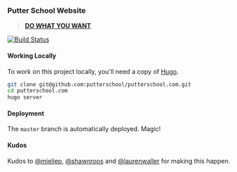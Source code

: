### Putter School Website

> **[DO WHAT YOU WANT](https://putterschool.com)**

[![Build Status](https://travis-ci.org/putterschool/putterschool.com.svg)](https://travis-ci.org/putterschool/putterschool.com)

#### Working Locally

To work on this project locally, you'll need a copy of [Hugo](http://gohugo.io/).

```sh
git clone git@github.com:putterschool/putterschool.com.git
cd putterschool.com
hugo server
```

#### Deployment

The `master` branch is automatically deployed. Magic!

#### Kudos

Kudos to [@mieliep](https://github.com/mieliep), [@shawnroos](https://github.com/shawnroos) and [@laurenwaller](https://github.com/laurenwaller) for making this happen.
